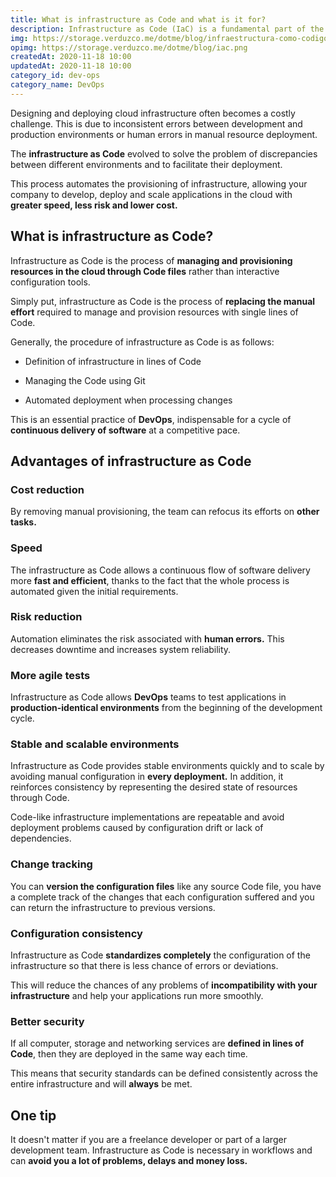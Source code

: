 ```yaml
---
title: What is infrastructure as Code and what is it for?
description: Infrastructure as Code (IaC) is a fundamental part of the DevOps process, but... Do you know what it is and how it benefits your business?
img: https://storage.verduzco.me/dotme/blog/infraestructura-como-codigo.png
opimg: https://storage.verduzco.me/dotme/blog/iac.png
createdAt: 2020-11-18 10:00
updatedAt: 2020-11-18 10:00
category_id: dev-ops
category_name: DevOps
---
```


Designing and deploying cloud infrastructure often becomes a costly challenge. This is due to inconsistent errors between development and production environments or human errors in manual resource deployment.  

The **infrastructure as Code** evolved to solve the problem of discrepancies between different environments and to facilitate their deployment.  

This process automates the provisioning of infrastructure, allowing your company to develop, deploy and scale applications in the cloud with **greater speed, less risk and lower cost.** 

## What is infrastructure as Code? 

Infrastructure as Code is the process of **managing and provisioning resources in the cloud through Code files** rather than interactive configuration tools. 

Simply put, infrastructure as Code is the process of **replacing the manual effort** required to manage and provision resources with single lines of Code. 

Generally, the procedure of infrastructure as Code is as follows:

* Definition of infrastructure in lines of Code

* Managing the Code using Git 

* Automated deployment when processing changes 

This is an essential practice of **DevOps**, indispensable for a cycle of **continuous delivery of software** at a competitive pace. 

## Advantages of infrastructure as Code

### Cost reduction

By removing manual provisioning, the team can refocus its efforts on **other tasks.** 

### Speed 

The infrastructure as Code allows a continuous flow of software delivery more **fast and efficient**, thanks to the fact that the whole process is automated given the initial requirements. 

### Risk reduction  

Automation eliminates the risk associated with **human errors.** This decreases downtime and increases system reliability. 

### More agile tests

Infrastructure as Code allows **DevOps** teams to test applications in **production-identical environments** from the beginning of the development cycle. 

### Stable and scalable environments

Infrastructure as Code provides stable environments quickly and to scale by avoiding manual configuration in **every deployment.** In addition, it reinforces consistency by representing the desired state of resources through Code.  

Code-like infrastructure implementations are repeatable and avoid deployment problems caused by configuration drift or lack of dependencies.  

### Change tracking

You can **version the configuration files** like any source Code file, you have a complete track of the changes that each configuration suffered and you can return the infrastructure to previous versions. 

### Configuration consistency 

Infrastructure as Code **standardizes completely** the configuration of the infrastructure so that there is less chance of errors or deviations.  

This will reduce the chances of any problems of **incompatibility with your infrastructure** and help your applications run more smoothly. 

### Better security 

If all computer, storage and networking services are **defined in lines of Code**, then they are deployed in the same way each time.  

This means that security standards can be defined consistently across the entire infrastructure and will **always** be met. 

## One tip

It doesn't matter if you are a freelance developer or part of a larger development team. Infrastructure as Code is necessary in workflows and can **avoid you a lot of problems, delays and money loss.** 